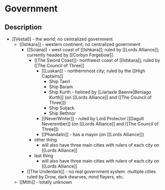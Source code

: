 # Government
## Description
- [[Vestal]] - the world; no centralized government
    - [[Ishkara]] - western continent; no centralized government
        - [[Sciana]] - west coast of [[Ishkara]]; ruled by [[Lords Alliance]]; currently headed by [[Corbyn Forgebow]]
            - [[The Sword Coast]]- northwest coast of [[Ishkara]]; ruled by [[The Council of Three]]
                - [[Luskan]] - northernmost city; ruled by the [[High Captains]]
                    - Ship Taerl
                    - Ship Baram
                    - Ship Kurth - helmed by [[Jarlaxle Baenre|Beniago Kurth]] (on [[Lords Alliance]] and [[The Council of Three]])
                    - Ship Suljack
                    - Ship Rethnor
                - [[NeverWinter]] - ruled by Lord Protector [[Dagult Neverember]] (on [[Lords Alliance]] and [[The Council of Three]])
                - [[Phandalin]] - has a mayor (on [[Lords Alliance]])
            - other thing
                - will also have three main cities with rulers of each city on [[Lords Alliance]]
            - last thing
                - will also have three main cities with rulers of each city on [[Lords Alliance]]
        - [[The Underdark]] - no real government system. multiple cities ruled by Drow, dark dwarves, mind flayers, etc.
    - [[Mith]] - totally unknown